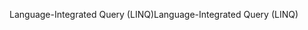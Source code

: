 <span data-ttu-id="5f99d-101">Language-Integrated Query (LINQ)</span><span class="sxs-lookup"><span data-stu-id="5f99d-101">Language-Integrated Query (LINQ)</span></span>